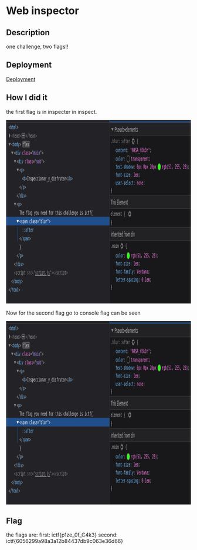 # Web inspector

## Description
one challenge, two flags!!
## Deployment
[Deployment](https://indyctf.github.io/2022-ictf/web/web_inspector/)

## How I did it
the first flag is in inspecter in inspect.

<img src="/picture/inspec-2.png" style="height: 500px; width:750px;"/>

Now for the second flag go to console flag can be seen

<img src="/picture/inspec-2.png" style="height: 500px; width:750px;"/>

## Flag 
the flags are:
first: ictf{p1ze_0f_C4k3}
second: ictf{6056299a98a3a12b84437db9c063e36d66}